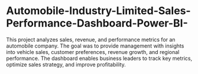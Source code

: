 # Automobile-Industry-Limited-Sales-Performance-Dashboard-Power-BI-
This project analyzes sales, revenue, and performance metrics for an automobile company. The goal was to provide management with insights into vehicle sales, customer preferences, revenue growth, and regional performance. The dashboard enables business leaders to track key metrics, optimize sales strategy, and improve profitability.


